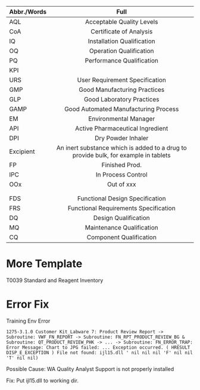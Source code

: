 
| Abbr./Words   | Full           | 
| ------------- |:-------------:|
| AQL    | Acceptable Quality Levels |
| CoA    | Certificate of Analysis |
| IQ    | Installation Qualification |
| OQ    | Operation Qualification |
| PQ    | Performance Qualification |
| KPI    |  |
| URS    | User Requirement Specification |
| GMP    | Good Manufacturing Practices |
| GLP    | Good Laboratory Practices |
| GAMP | Good Automated Manufacturing Process |
| EM    | Environmental Manager |
| API | Active Pharmaceutical Ingredient |
| DPI | Dry Powder Inhaler |
| Excipient | An inert substance which is added to a drug to provide bulk, for example in tablets |
| FP | Finished Prod. |
| IPC | In Process Control |
| OOx | Out of xxx |
|     |  |
|     |  |
| FDS    | Functional Design Specification |
| FRS    | Functional Requirements Specification |
| DQ    | Design Qualification |
| MQ    | Maintenance Qualification |
| CQ    | Component Qualification |


# More Template

T0039 Standard and Reagent Inventory


# Error Fix

Training Env Error

`1275-3.1.0 Customer Kit_Labware 7: Product Review Report -> Subroutine: VWF_FN_REPORT -> Subroutine: FN_RPT_PRODUCT_REVIEW_BG & Subroutine: QT_PRODUCT_REVIEW_PHK -> ... -> Subroutine: FN_ERROR_TRAP: Error Message: Chart to JPG failed: ... Exception occurred. ( HRESULT DISP_E_EXCEPTION ) File not found: ijl15.dll ' nil nil nil 'F' nil nil 'T' nil nil) `

Possible Cause: WA Quality Analyst Support is not properly installed

Fix: Put ijl15.dll to  working dir.

